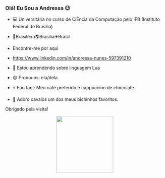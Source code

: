 ### Olá! Eu Sou a Andressa 😉
- 💻 Universitária no curso de CiÊncia da Computação pelo IFB (Instituto Federal de Brasília) 

- 🏡Brasileira🌎Brasília✈Brasil 
- Encontre-me por aqui  
- https://www.linkedin.com/in/andressa-nunes-597391210
 
- 🌱 Estou aprendendo sobre linguagem Lua
- 😄 Pronouns: ela/dela
- ⚡ Fun fact: Meu café preferido é cappuccino de chocolate

- 🐴 Adoro cavalos um dos meus bichinhos favoritos.

Obrigado pela visita!

<div align="center">
  <a href="https://github.com/andressabd">
  <img height="180em" src="https://github-readme-stats.vercel.app/api?username=andressabd&show_icons=true&theme=synthwave&include_all_commits=true&count_private=true"/>
</div>

##


